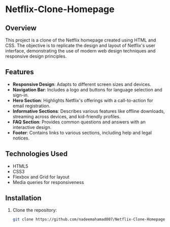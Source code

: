 # Netflix-Clone-Homepage

## Overview

This project is a clone of the Netflix homepage created using HTML and CSS. The objective is to replicate the design and layout of Netflix's user interface, demonstrating the use of modern web design techniques and responsive design principles.

## Features

- **Responsive Design**: Adapts to different screen sizes and devices.
- **Navigation Bar**: Includes a logo and buttons for language selection and sign-in.
- **Hero Section**: Highlights Netflix's offerings with a call-to-action for email registration.
- **Informative Sections**: Describes various features like offline downloads, streaming across devices, and kid-friendly profiles.
- **FAQ Section**: Provides common questions and answers with an interactive design.
- **Footer**: Contains links to various sections, including help and legal notices.

## Technologies Used

- HTML5
- CSS3
- Flexbox and Grid for layout
- Media queries for responsiveness

## Installation

1. Clone the repository:
   ```bash
   git clone https://github.com/nadeemahamad007/Netflix-Clone-Homepage.git

